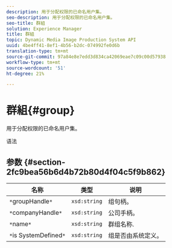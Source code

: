 ```yaml
---
description: 用于分配权限的已命名用户集。
seo-description: 用于分配权限的已命名用户集。
seo-title: 群組
solution: Experience Manager
title: 群組
topic: Dynamic Media Image Production System API
uuid: 4be4ff41-8ef1-4b56-b2dc-074992fe0d6b
translation-type: tm+mt
source-git-commit: 97a84e8e7edd3d834ca42069eae7c09c00d57938
workflow-type: tm+mt
source-wordcount: '51'
ht-degree: 21%

---
```



# 群組{#group}

用于分配权限的已命名用户集。

语法

## 参数 {#section-2fc9bea56b6d4b72b80d4f04c5f9b862}

| 名称 | 类型 | 说明 |
|---|---|---|
| `*`groupHandle`*` | `xsd:string` | 组句柄。 |
| `*`companyHandle`*` | `xsd:string` | 公司手柄。 |
| `*`name`*` | `xsd:string` | 群组名称. |
| `*`is SystemDefined`*` | `xsd:string` | 组是否由系统定义。 |

